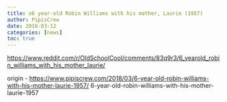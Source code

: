 ```yaml
---
title: o6 year-old Robin Williams with his mother, Laurie (1957)
author: PipisCrew
date: 2018-03-12
categories: [news]
toc: true
---
```


https://www.reddit.com/r/OldSchoolCool/comments/83q9r3/6_yearold_robin_williams_with_his_mother_laurie/

origin - https://www.pipiscrew.com/2018/03/6-year-old-robin-williams-with-his-mother-laurie-1957/ 6-year-old-robin-williams-with-his-mother-laurie-1957